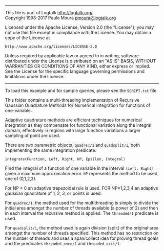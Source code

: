 ________________________________________________________________________

This file is part of Logtalk <http://logtalk.org/>  
Copyright 1998-2017 Paulo Moura <pmoura@logtalk.org>

Licensed under the Apache License, Version 2.0 (the "License");
you may not use this file except in compliance with the License.
You may obtain a copy of the License at

    http://www.apache.org/licenses/LICENSE-2.0

Unless required by applicable law or agreed to in writing, software
distributed under the License is distributed on an "AS IS" BASIS,
WITHOUT WARRANTIES OR CONDITIONS OF ANY KIND, either express or implied.
See the License for the specific language governing permissions and
limitations under the License.
________________________________________________________________________


To load this example and for sample queries, please see the `SCRIPT.txt` file.

This folder contains a multi-threading implementation of Recursive Gaussian 
Quadrature Methods for Numerical Integration for functions of one-variable.

Adaptive quadrature methods are efficient techniques for numerical 
integration as they compensate for functional variation along the 
integral domain, effectively in regions with large function variations 
a larger sampling of point are used.

There are two parametric objects, `quadrec/1` and `quadsplit/1`, both
implementing the same integration predicate:

	integrate(Function, Left, Right, NP, Epsilon, Integral)

Find the integral of a function of one variable in the interval `[Left, Right]`
given a maximum approximation error. `NP` represents the method to be used, one
of (0,1,2,3).

For NP = 0 an adaptive trapezoidal rule is used.
FOR NP=1,2,3,4 an adaptive gaussian quadrature of 1, 2, 3, or points is used.

For `quadrec/1`, the method used for the multithreading is simply to divide the 
initial area amongst the number of threads available (a power of 2) and then 
in each interval the recursive method is applied. The `threaded/1` predicate 
is used.

For `quadsplit/1`, the method used is again division (split) of the original
area amongst the number of threads specified. This method has no restriction
on the number of threads and uses a span/collect idea for proving thread goals 
and the predicates `threaded_once/1` and `threaded_exit/1`.
